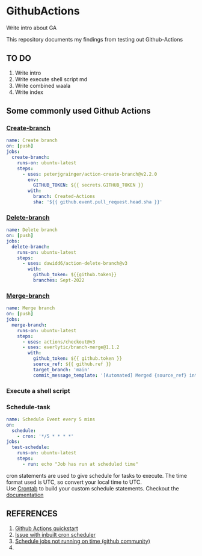 # GithubActions
Write intro about GA

This repository documents my findings from testing out Github-Actions

## TO DO
1. Write intro  
2. Write execute shell script md
3. Write combined waala
4. Write index
 
## Some commonly used Github Actions  

### [Create-branch](https://github.com/marketplace/actions/create-branch)  
```yml
name: Create branch  
on: [push]  
jobs:  
  create-branch:
    runs-on: ubuntu-latest  
    steps:  
      - uses: peterjgrainger/action-create-branch@v2.2.0
        env:
          GITHUB_TOKEN: ${{ secrets.GITHUB_TOKEN }}
        with:
          branch: Created-Actions
          sha: '${{ github.event.pull_request.head.sha }}' 
```

### [Delete-branch](https://github.com/marketplace/actions/delete-multiple-branches)  
```yml
name: Delete branch  
on: [push]  
jobs:  
  delete-branch:
    runs-on: ubuntu-latest  
    steps:  
      - uses: dawidd6/action-delete-branch@v3
        with:
          github_token: ${{github.token}}
          branches: Sept-2022
```  

### [Merge-branch](https://github.com/marketplace/actions/branch-merge)  
```yml
name: Merge branch  
on: [push]  
jobs:  
  merge-branch:
    runs-on: ubuntu-latest  
    steps:  
      - uses: actions/checkout@v3
      - uses: everlytic/branch-merge@1.1.2
        with:
          github_token: ${{ github.token }}
          source_ref: ${{ github.ref }}
          target_branch: 'main'
          commit_message_template: '[Automated] Merged {source_ref} into target {target_branch}'
```  

### Execute a shell script

### Schedule-task  
```yml  
name: Schedule Event every 5 mins
on:
  schedule:
    - cron: '*/5 * * * *'
jobs:
  test-schedule:
    runs-on: ubuntu-latest
    steps:
      - run: echo "Job has run at scheduled time"
```  

cron statements are used to give schedule for tasks to execute. The time format used is UTC, so convert your local time to UTC.  
Use [Crontab](https://crontab.guru/) to build your custom schedule statements. Checkout the [documentation](https://docs.github.com/en/actions/using-workflows/events-that-trigger-workflows#schedule) 


## REFERENCES  
1.  [Github Actions quickstart](https://docs.github.com/en/actions/quickstart)
2. [Issue with inbuilt cron scheduler](https://upptime.js.org/blog/2021/01/22/github-actions-schedule-not-working/)  
3. [Schedule jobs not running on time (github community)](https://github.community/t/scheduled-jobs-are-not-running-on-time/121271)  
4. 
